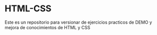 # HTML-CSS
Este es un repositorio para versionar de ejercicios practicos de DEMO y mejora de conocimientos de HTML y CSS
